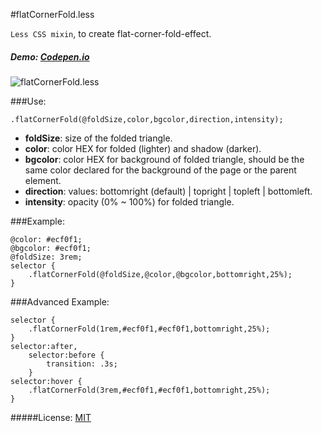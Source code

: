 #flatCornerFold.less

`Less CSS mixin`, to create flat-corner-fold-effect.

##### Demo: [Codepen.io](http://codepen.io/juanbrujo/full/nLKfo/)

![flatCornerFold.less](https://dl.dropboxusercontent.com/u/3522/flatCornerFold.png)

###Use:

	.flatCornerFold(@foldSize,color,bgcolor,direction,intensity);	
- **foldSize**: size of the folded triangle.
- **color**: color HEX for folded (lighter) and shadow (darker).
- **bgcolor**: color HEX for background of folded triangle, should be the same color declared for the background of the page or the parent element.
- **direction**: values: bottomright (default) | topright | topleft | bottomleft.
- **intensity**: opacity (0% ~ 100%) for folded triangle.
	

###Example:

	@color: #ecf0f1;
 	@bgcolor: #ecf0f1;
 	@foldSize: 3rem;
 	selector {
 		.flatCornerFold(@foldSize,@color,@bgcolor,bottomright,25%);
 	}
 	
###Advanced Example:

 	selector {
 		.flatCornerFold(1rem,#ecf0f1,#ecf0f1,bottomright,25%);
 	}
 	selector:after,
    	selector:before {
      		transition: .3s;
    	}
 	selector:hover {
 		.flatCornerFold(3rem,#ecf0f1,#ecf0f1,bottomright,25%);
 	}

#####License: [MIT](https://github.com/juanbrujo/flatCornerFold.less/blob/master/LICENSE)
